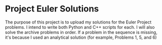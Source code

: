 # Project Euler Solutions

The purpose of this project is to upload my solutions for the Euler Project problems. I intend to write both Python and C++ scripts for each. 
I will also solve the archive problems in order. If a problem in the sequence is missing, it's because I used an analytical solution (for example, Problems 1, 5, and 6)
